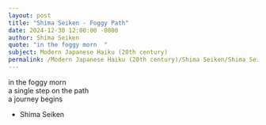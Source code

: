 ```yaml
---
layout: post
title: "Shima Seiken - Foggy Path"
date: 2024-12-30 12:00:00 -0000
author: Shima Seiken
quote: "in the foggy morn  "
subject: Modern Japanese Haiku (20th century)
permalink: /Modern Japanese Haiku (20th century)/Shima Seiken/Shima Seiken - Foggy Path
---
```


in the foggy morn  
a single step on the path  
a journey begins  



- Shima Seiken
